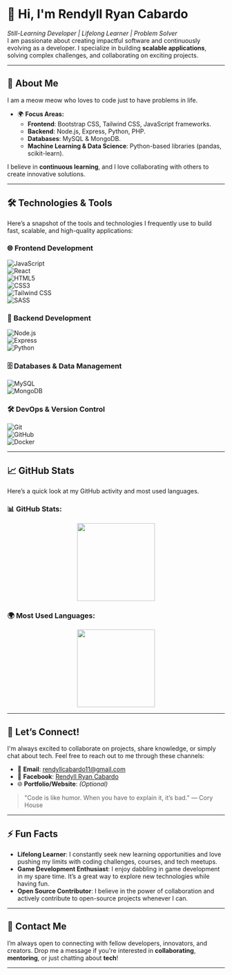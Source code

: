 # 👋 Hi, I'm **Rendyll Ryan Cabardo**  
*Still-Learning Developer | Lifelong Learner | Problem Solver*  
I am passionate about creating impactful software and continuously evolving as a developer. I specialize in building **scalable applications**, solving complex challenges, and collaborating on exciting projects.

---

## 🚀 About Me  
I am a meow meow who loves to code just to have problems in life.

- 🌍 **Focus Areas:**
  - **Frontend**: Bootstrap CSS, Tailwind CSS, JavaScript frameworks.
  - **Backend**: Node.js, Express, Python, PHP.
  - **Databases**: MySQL & MongoDB.
  - **Machine Learning & Data Science**: Python-based libraries (pandas, scikit-learn).

I believe in **continuous learning**, and I love collaborating with others to create innovative solutions.

---

## 🛠️ Technologies & Tools  
Here’s a snapshot of the tools and technologies I frequently use to build fast, scalable, and high-quality applications:

### 🌐 **Frontend Development**  
![JavaScript](https://img.shields.io/badge/JavaScript-ES6-F7DF1E?style=flat&logo=javascript&logoColor=black)  
![React](https://img.shields.io/badge/React-React-61DAFB?style=flat&logo=react&logoColor=white)  
![HTML5](https://img.shields.io/badge/HTML5-E34F26?style=flat&logo=html5&logoColor=white)  
![CSS3](https://img.shields.io/badge/CSS3-1572B6?style=flat&logo=css3&logoColor=white)  
![Tailwind CSS](https://img.shields.io/badge/Tailwind%20CSS-06B6D4?style=flat&logo=tailwind-css&logoColor=white)  
![SASS](https://img.shields.io/badge/SASS-CC6699?style=flat&logo=sass&logoColor=white)

### 🔧 **Backend Development**  
![Node.js](https://img.shields.io/badge/Node.js-8CC84B?style=flat&logo=node.js&logoColor=white)  
![Express](https://img.shields.io/badge/Express-000000?style=flat&logo=express&logoColor=white)  
![Python](https://img.shields.io/badge/Python-3776AB?style=flat&logo=python&logoColor=white)  

### 🗄️ **Databases & Data Management**  
![MySQL](https://img.shields.io/badge/MySQL-4479A1?style=flat&logo=mysql&logoColor=white)  
![MongoDB](https://img.shields.io/badge/MongoDB-47A248?style=flat&logo=mongodb&logoColor=white)  

### 🛠️ **DevOps & Version Control**  
![Git](https://img.shields.io/badge/Git-F05032?style=flat&logo=git&logoColor=white)  
![GitHub](https://img.shields.io/badge/GitHub-181717?style=flat&logo=github&logoColor=white)  
![Docker](https://img.shields.io/badge/Docker-2496ED?style=flat&logo=docker&logoColor=white)

---

## 📈 GitHub Stats  
Here’s a quick look at my GitHub activity and most used languages.

### 📊 **GitHub Stats:**

<div align="center">
  <img height="180" src="https://github-readme-stats.vercel.app/api?username=rrndxx&show_icons=true&theme=gruvbox&hide_title=true&count_private=true&include_all_commits=true&hide=prs" />
</div>

### 🌍 **Most Used Languages:**

<div align="center">
  <img height="180" src="https://github-readme-stats.vercel.app/api/top-langs/?username=rrndxx&layout=compact&theme=gruvbox&hide_title=true&count_private=true" />
</div>

---

## 🤝 Let’s Connect!  
I'm always excited to collaborate on projects, share knowledge, or simply chat about tech. Feel free to reach out to me through these channels:

- 📧 **Email**: [rendyllcabardo11@gmail.com](mailto:rendyllcabardo11@gmail.com)  
- 🔗 **Facebook**: [Rendyll Ryan Cabardo](https://web.facebook.com/rendyllryan.cabardo?_rdc=1&_rdr#)  
- 🌐 **Portfolio/Website**: *(Optional)*  

> "Code is like humor. When you have to explain it, it’s bad." — Cory House

---

## ⚡ Fun Facts  
- **Lifelong Learner**: I constantly seek new learning opportunities and love pushing my limits with coding challenges, courses, and tech meetups.
- **Game Development Enthusiast**: I enjoy dabbling in game development in my spare time. It’s a great way to explore new technologies while having fun.
- **Open Source Contributor**: I believe in the power of collaboration and actively contribute to open-source projects whenever I can.

---

## 📧 Contact Me  
I’m always open to connecting with fellow developers, innovators, and creators. Drop me a message if you're interested in **collaborating**, **mentoring**, or just chatting about **tech**!

---

